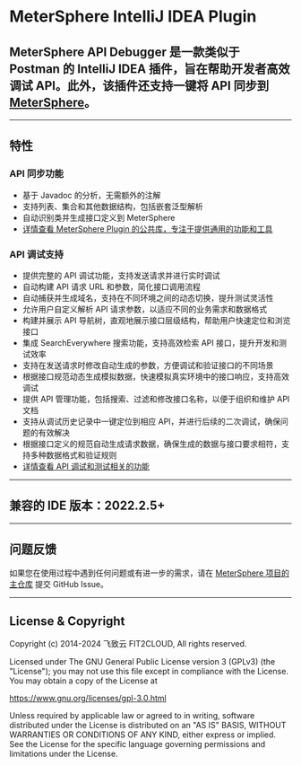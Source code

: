 # MeterSphere IntelliJ IDEA Plugin

## MeterSphere API Debugger 是一款类似于 Postman 的 IntelliJ IDEA 插件，旨在帮助开发者高效调试 API。此外，该插件还支持一键将 API 同步到 [MeterSphere](https://github.com/metersphere/metersphere)。

---

## 特性

### API 同步功能

- 基于 Javadoc 的分析，无需额外的注解
- 支持列表、集合和其他数据结构，包括嵌套泛型解析
- 自动识别类并生成接口定义到 MeterSphere
- [详情查看 MeterSphere Plugin 的公共库，专注于提供通用的功能和工具](/README_LIB_zh.md)

### API 调试支持

- 提供完整的 API 调试功能，支持发送请求并进行实时调试
- 自动构建 API 请求 URL 和参数，简化接口调用流程
- 自动捕获并生成域名，支持在不同环境之间的动态切换，提升测试灵活性
- 允许用户自定义解析 API 请求参数，以适应不同的业务需求和数据格式
- 构建并展示 API 导航树，直观地展示接口层级结构，帮助用户快速定位和浏览接口
- 集成 SearchEverywhere 搜索功能，支持高效检索 API 接口，提升开发和测试效率
- 支持在发送请求时修改自动生成的参数，方便调试和验证接口的不同场景
- 根据接口规范动态生成模拟数据，快速模拟真实环境中的接口响应，支持高效调试
- 提供 API 管理功能，包括搜索、过滤和修改接口名称，以便于组织和维护 API 文档
- 支持从调试历史记录中一键定位到相应 API，并进行后续的二次调试，确保问题的有效解决
- 根据接口定义的规范自动生成请求数据，确保生成的数据与接口要求相符，支持多种数据格式和验证规则
- [详情查看 API 调试和测试相关的功能](/README_DEBUGGER_zh.md)

---


## 兼容的 IDE 版本：2022.2.5+

---

## 问题反馈

如果您在使用过程中遇到任何问题或有进一步的需求，请在 [MeterSphere 项目的主仓库](https://github.com/metersphere/metersphere/issues) 提交 GitHub Issue。

---

## License & Copyright

Copyright (c) 2014-2024 飞致云 FIT2CLOUD, All rights reserved.

Licensed under The GNU General Public License version 3 (GPLv3)  (the "License"); you may not use this file except in compliance with the License. You may obtain a copy of the License at

https://www.gnu.org/licenses/gpl-3.0.html

Unless required by applicable law or agreed to in writing, software distributed under the License is distributed on an "AS IS" BASIS, WITHOUT WARRANTIES OR CONDITIONS OF ANY KIND, either express or implied. See the License for the specific language governing permissions and limitations under the License.
